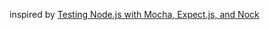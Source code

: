 inspired by [Testing Node.js with Mocha, Expect.js, and Nock](http://www.mikeball.us/blog/testing-node-with-mocha-expect-and-nock/)